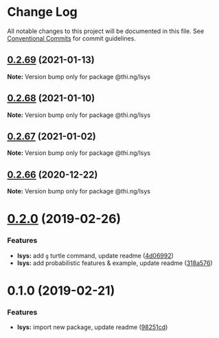 # Change Log

All notable changes to this project will be documented in this file.
See [Conventional Commits](https://conventionalcommits.org) for commit guidelines.

## [0.2.69](https://github.com/thi-ng/umbrella/compare/@thi.ng/lsys@0.2.68...@thi.ng/lsys@0.2.69) (2021-01-13)

**Note:** Version bump only for package @thi.ng/lsys





## [0.2.68](https://github.com/thi-ng/umbrella/compare/@thi.ng/lsys@0.2.67...@thi.ng/lsys@0.2.68) (2021-01-10)

**Note:** Version bump only for package @thi.ng/lsys





## [0.2.67](https://github.com/thi-ng/umbrella/compare/@thi.ng/lsys@0.2.66...@thi.ng/lsys@0.2.67) (2021-01-02)

**Note:** Version bump only for package @thi.ng/lsys





## [0.2.66](https://github.com/thi-ng/umbrella/compare/@thi.ng/lsys@0.2.65...@thi.ng/lsys@0.2.66) (2020-12-22)

**Note:** Version bump only for package @thi.ng/lsys





# [0.2.0](https://github.com/thi-ng/umbrella/compare/@thi.ng/lsys@0.1.0...@thi.ng/lsys@0.2.0) (2019-02-26)

### Features

* **lsys:** add `g` turtle command, update readme ([4d06992](https://github.com/thi-ng/umbrella/commit/4d06992))
* **lsys:** add probabilistic features & example, update readme ([318a576](https://github.com/thi-ng/umbrella/commit/318a576))

# 0.1.0 (2019-02-21)

### Features

* **lsys:** import new package, update readme ([98251cd](https://github.com/thi-ng/umbrella/commit/98251cd))
